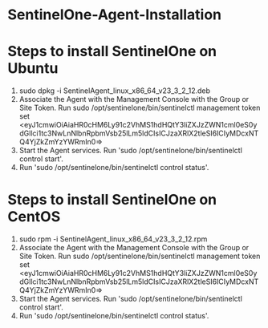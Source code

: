 # SentinelOne-Agent-Installation

# Steps to install SentinelOne on Ubuntu
1. sudo dpkg -i SentinelAgent_linux_x86_64_v23_3_2_12.deb
2. Associate the Agent with the Management Console with the Group or Site Token. Run sudo /opt/sentinelone/bin/sentinelctl management token set <eyJ1cmwiOiAiaHR0cHM6Ly91c2VhMS1hdHQtY3liZXJzZWN1cml0eS0ydGllci1tc3NwLnNlbnRpbmVsb25lLm5ldCIsICJzaXRlX2tleSI6ICIyMDcxNTQ4YjZkZmYzYWRmIn0=>
3. Start the Agent services. Run 'sudo /opt/sentinelone/bin/sentinelctl control start'.
4.  Run 'sudo /opt/sentinelone/bin/sentinelctl control status'.

# Steps to install SentinelOne on CentOS
1. sudo rpm -i SentinelAgent_linux_x86_64_v23_3_2_12.rpm
2. Associate the Agent with the Management Console with the Group or Site Token. Run sudo /opt/sentinelone/bin/sentinelctl management token set <eyJ1cmwiOiAiaHR0cHM6Ly91c2VhMS1hdHQtY3liZXJzZWN1cml0eS0ydGllci1tc3NwLnNlbnRpbmVsb25lLm5ldCIsICJzaXRlX2tleSI6ICIyMDcxNTQ4YjZkZmYzYWRmIn0=>
3. Start the Agent services. Run 'sudo /opt/sentinelone/bin/sentinelctl control start'.
4.  Run 'sudo /opt/sentinelone/bin/sentinelctl control status'.
